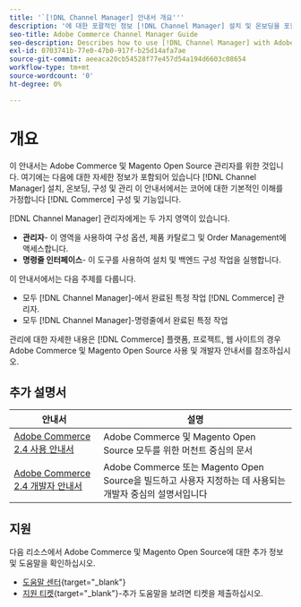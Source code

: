 ```yaml
---
title: '`[!DNL Channel Manager] 안내서 개요'''
description: '에 대한 포괄적인 정보 [!DNL Channel Manager] 설치 및 온보딩을 포함하여 Adobe Commerce 및 Magento Open Source 관리자를 위한 것입니다.'
seo-title: Adobe Commerce Channel Manager Guide
seo-description: Describes how to use [!DNL Channel Manager] with Adobe Commerce or Magento Open Source.
exl-id: 0703741b-77e0-47b0-917f-b25d14afa7ae
source-git-commit: aeeaca20cb54528f77e457d54a194d6603c08654
workflow-type: tm+mt
source-wordcount: '0'
ht-degree: 0%

---
```



# 개요

이 안내서는 Adobe Commerce 및 Magento Open Source 관리자를 위한 것입니다. 여기에는 다음에 대한 자세한 정보가 포함되어 있습니다 [!DNL Channel Manager] 설치, 온보딩, 구성 및 관리 이 안내서에서는 코어에 대한 기본적인 이해를 가정합니다 [!DNL Commerce] 구성 및 기능입니다.

[!DNL Channel Manager] 관리자에게는 두 가지 영역이 있습니다.

* **관리자**- 이 영역을 사용하여 구성 옵션, 제품 카탈로그 및 Order Management에 액세스합니다.
* **명령줄 인터페이스**- 이 도구를 사용하여 설치 및 백엔드 구성 작업을 실행합니다.

이 안내서에서는 다음 주제를 다룹니다.

* 모두 [!DNL Channel Manager]-에서 완료된 특정 작업 [!DNL Commerce] 관리자.
* 모두 [!DNL Channel Manager]-명령줄에서 완료된 특정 작업

관리에 대한 자세한 내용은 [!DNL Commerce] 플랫폼, 프로젝트, 웹 사이트의 경우 Adobe Commerce 및 Magento Open Source 사용 및 개발자 안내서를 참조하십시오.

## 추가 설명서

| 안내서 | 설명 |
|----------------------------------------------------------------------|----------------------------------------------------------------------------------------------------|
| [Adobe Commerce 2.4 사용 안내서](https://docs.magento.com/user-guide) | Adobe Commerce 및 Magento Open Source 모두를 위한 머천트 중심의 문서 |
| [Adobe Commerce 2.4 개발자 안내서](https://devdocs.magento.com) | Adobe Commerce 또는 Magento Open Source을 빌드하고 사용자 지정하는 데 사용되는 개발자 중심의 설명서입니다 |

## 지원

다음 리소스에서 Adobe Commerce 및 Magento Open Source에 대한 추가 정보 및 도움말을 확인하십시오.

* [도움말 센터](https://support.magento.com/hc/en-us){target="_blank"}
* [지원 티켓](https://support.magento.com/hc/en-us/articles/360000913794#submit-ticket){target="_blank"}-추가 도움말을 보려면 티켓을 제출하십시오.
